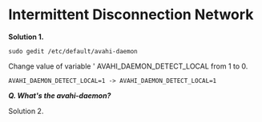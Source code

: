 # Intermittent Disconnection Network
**Solution 1.**
```
sudo gedit /etc/default/avahi-daemon
```
Change value of variable ' AVAHI_DAEMON_DETECT_LOCAL from 1 to 0.
```
AVAHI_DAEMON_DETECT_LOCAL=1 -> AVAHI_DAEMON_DETECT_LOCAL=1
```

***Q. What's the avahi-daemon?***

Solution 2.
